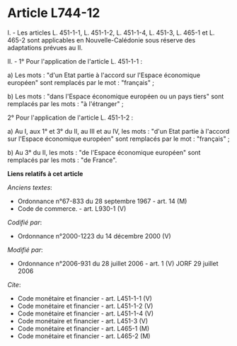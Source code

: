 # Article L744-12

I. - Les articles L. 451-1-1, L. 451-1-2, L. 451-1-4, L. 451-3, L. 465-1 et L. 465-2 sont applicables en Nouvelle-Calédonie
sous réserve des adaptations prévues au II.

II. - 1° Pour l'application de l'article L. 451-1-1 :

a) Les mots : "d'un Etat partie à l'accord sur l'Espace économique européen" sont remplacés par le mot : "français" ;

b) Les mots : "dans l'Espace économique européen ou un pays tiers" sont remplacés par les mots : "à l'étranger" ;

2° Pour l'application de l'article L. 451-1-2 :

a) Au I, aux 1° et 3° du II, au III et au IV, les mots : "d'un Etat partie à l'accord sur l'Espace économique européen" sont
remplacés par le mot : "français" ;

b) Au 3° du II, les mots : "de l'Espace économique européen" sont remplacés par les mots : "de France".

**Liens relatifs à cet article**

_Anciens textes_:

  - Ordonnance n°67-833 du 28 septembre 1967 - art. 14 (M)
  - Code de commerce. - art. L930-1 (V)

_Codifié par_:

  - Ordonnance n°2000-1223 du 14 décembre 2000 (V)

_Modifié par_:

  - Ordonnance n°2006-931 du 28 juillet 2006 - art. 1 (V) JORF 29 juillet 2006

_Cite_:

  - Code monétaire et financier - art. L451-1-1 (V)
  - Code monétaire et financier - art. L451-1-2 (V)
  - Code monétaire et financier - art. L451-1-4 (V)
  - Code monétaire et financier - art. L451-3 (V)
  - Code monétaire et financier - art. L465-1 (M)
  - Code monétaire et financier - art. L465-2 (M)
